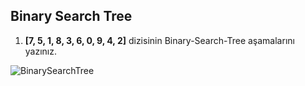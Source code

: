 ## Binary Search Tree

1. **[7, 5, 1, 8, 3, 6, 0, 9, 4, 2]** dizisinin Binary-Search-Tree aşamalarını yazınız.

![BinarySearchTree](https://user-images.githubusercontent.com/62955191/202856666-c24afaac-2203-4788-839c-42480b234a30.PNG)

